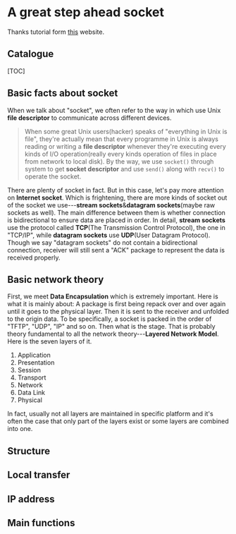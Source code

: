 # A great step ahead socket

Thanks tutorial form [this](https://www.cnblogs.com/L-hq815/archive/2012/07/09/2583043.html) website.

## Catalogue

[TOC]

## Basic facts about socket

When we talk about "socket", we often refer to the way in which use Unix **file descriptor** to communicate across different devices.
> When some great Unix users(hacker) speaks of "everything in Unix is file", they're actually mean that every programme in Unix is always reading or writing a **file descriptor** whenever they're executing every kinds of I/O operation(really every kinds operation of files in place from network to local disk).
By the way, we use `socket()` through system to get **socket descriptor** and use `send()` along with `recv()` to operate the socket.

There are plenty of socket in fact. But in this case, let's pay more attention on **Internet socket**.
Which is frightening, there are more kinds of socket out of the socket we use---**stream sockets**&**datagram sockets**(maybe raw sockets as well). The main difference between them is whether connection is bidirectional to ensure data are placed in order. In detail, **stream sockets** use the protocol called **TCP**(The Transmission Control Protocol), the one in "TCP/IP", while **datagram sockets** use **UDP**(User Datagram Protocol). Though we say "datagram sockets" do not contain a bidirectional connection, receiver will still sent a "ACK" package to represent the data is received properly.

## Basic network theory

First, we meet **Data Encapsulation** which is extremely important. Here is what it is mainly about: A package is first being repack over and over again until it goes to the physical layer. Then it is sent to the receiver and unfolded to the origin data. To be specifically, a socket is packed in the order of "TFTP", "UDP", "IP" and so on.
Then what is the stage. That is probably theory fundamental to all the network theory---**Layered Network Model**. Here is the seven layers of it.

1. Application
2. Presentation
3. Session
4. Transport
5. Network
6. Data Link
7. Physical

In fact, usually not all layers are maintained in specific platform and it's often the case that only part of the layers exist or some layers are combined into one.

## Structure

## Local transfer

## IP address

## Main functions
